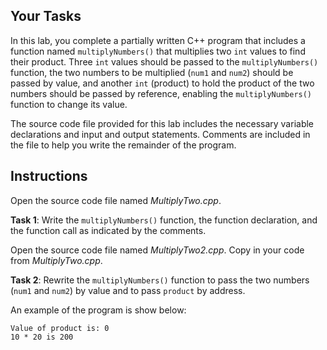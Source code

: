 ## Your Tasks

In this lab, you complete a partially written C++ program that includes a function named `multiplyNumbers()` that multiplies two `int` values to find their product. Three `int` values should be passed to the `multiplyNumbers()` function, the two numbers to be multiplied (`num1` and `num2`) should be passed by value, and another `int` (product) to hold the product of the two numbers should be passed by reference, enabling the `multiplyNumbers()` function to change its value.

The source code file provided for this lab includes the necessary variable declarations and input and output statements. Comments are included in the file to help you write the remainder of the program.

## Instructions

Open the source code file named _MultiplyTwo.cpp_.

**Task 1**: Write the `multiplyNumbers()` function, the function declaration, and the function call as indicated by the comments.

Open the source code file named _MultiplyTwo2.cpp_. Copy in your code from _MultiplyTwo.cpp_.

**Task 2**: Rewrite the `multiplyNumbers()` function to pass the two numbers (`num1` and `num2`) by value and to pass `product` by address.

An example of the program is show below:

```
Value of product is: 0
10 * 20 is 200
```